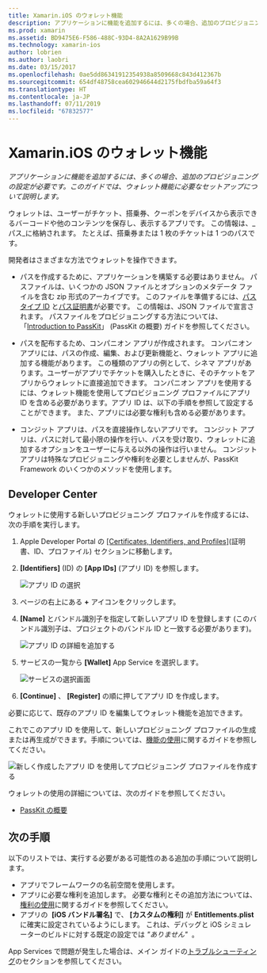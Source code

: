```yaml
---
title: Xamarin.iOS のウォレット機能
description: アプリケーションに機能を追加するには、多くの場合、追加のプロビジョニングの設定が必要です。 このガイドでは、ウォレット機能に必要なセットアップについて説明します。
ms.prod: xamarin
ms.assetid: BD9475E6-F586-488C-93D4-8A2A1629B99B
ms.technology: xamarin-ios
author: lobrien
ms.author: laobri
ms.date: 03/15/2017
ms.openlocfilehash: 0ae5dd86341912354938a8509668c843d412367b
ms.sourcegitcommit: 654df48758cea602946644d2175fbdfba59a64f3
ms.translationtype: HT
ms.contentlocale: ja-JP
ms.lasthandoff: 07/11/2019
ms.locfileid: "67832577"
---
```

# <a name="wallet-capabilities-in-xamarinios"></a>Xamarin.iOS のウォレット機能

_アプリケーションに機能を追加するには、多くの場合、追加のプロビジョニングの設定が必要です。このガイドでは、ウォレット機能に必要なセットアップについて説明します。_

ウォレットは、ユーザーがチケット、搭乗券、クーポンをデバイスから表示できるバーコードや他のコンテンツを保存し、表示するアプリです。 この情報は、_パス_に格納されます。 たとえば、搭乗券または 1 枚のチケットは 1 つのパスです。 

開発者はさまざまな方法でウォレットを操作できます。

*   パスを作成するために、アプリケーションを構築する必要はありません。 パスファイルは、いくつかの JSON ファイルとオプションのメタデータ ファイルを含む zip 形式のアーカイブです。 このファイルを準備するには、[パス タイプ ID](~/ios/platform/passkit.md) と[パス証明書](~/ios/platform/passkit.md)が必要です。 この情報は、JSON ファイルで宣言されます。 パスファイルをプロビジョニングする方法については、「[Introduction to PassKit](~/ios/platform/passkit.md)」 (PassKit の概要) ガイドを参照してください。

*   パスを配布するため、コンパニオン アプリが作成されます。 コンパニオン アプリには、パスの作成、編集、および更新機能と、ウォレット アプリに追加する機能があります。 この種類のアプリの例として、シネマ アプリがあります。ユーザーがアプリでチケットを購入したときに、そのチケットをアプリからウォレットに直接追加できます。 コンパニオン アプリを使用するには、ウォレット機能を使用してプロビジョニング プロファイルにアプリ ID を含める必要があります。アプリ ID は、以下の手順を参照して設定することができます。 また、アプリには必要な権利も含める必要があります。

*   コンジット アプリは、パスを直接操作しないアプリです。 コンジット アプリは、パスに対して最小限の操作を行い、パスを受け取り、ウォレットに追加するオプションをユーザーに与える以外の操作は行いません。 コンジット アプリは特殊なプロビジョニングや権利を必要としませんが、PassKit Framework のいくつかのメソッドを使用します。

## <a name="developer-center"></a>Developer Center

ウォレットに使用する新しいプロビジョニング プロファイルを作成するには、次の手順を実行します。

1. Apple Developer Portal の [[Certificates, Identifiers, and Profiles]](https://developer.apple.com/account/ios/certificate/)\(証明書、ID、プロファイル\) セクションに移動します。
2. **[Identifiers]** \(ID\) の **[App IDs]** \(アプリ ID\) を参照します。 
    
    ![アプリ ID の選択](wallet-capabilities-images/image17.png)

3. ページの右上にある **+** アイコンをクリックします。
4. **[Name]** とバンドル識別子を指定して新しいアプリ ID を登録します (このバンドル識別子は、プロジェクトのバンドル ID と一致する必要があります)。
   
    ![アプリ ID の詳細を追加する](wallet-capabilities-images/image18.png)

5. サービスの一覧から **[Wallet]** App Service を選択します。
    
    ![サービスの選択画面](wallet-capabilities-images/image19.png)

6. **[Continue]** 、 **[Register]** の順に押してアプリ ID を作成します。

必要に応じて、既存のアプリ ID を編集してウォレット機能を追加できます。

これでこのアプリ ID を使用して、新しいプロビジョニング プロファイルの生成または再生成ができます。手順については、[機能の使用](~/ios/deploy-test/provisioning/capabilities/index.md)に関するガイドを参照してください。

![新しく作成したアプリ ID を使用してプロビジョニング プロファイルを作成する](wallet-capabilities-images/image20.png)


ウォレットの使用の詳細については、次のガイドを参照してください。

*   [PassKit の概要](~/ios/platform/passkit.md)
 
## <a name="next-steps"></a>次の手順
 
以下のリストでは、実行する必要がある可能性のある追加の手順について説明します。

* アプリでフレームワークの名前空間を使用します。
* アプリに必要な権利を追加します。 必要な権利とその追加方法については、[権利の使用](~/ios/deploy-test/provisioning/entitlements.md)に関するガイドを参照してください。
* アプリの  **[iOS バンドル署名]** で、 **[カスタムの権利]** が **Entitlements.plist** に確実に設定されているようにします。 これは、デバッグと iOS シミュレーターのビルドに対する既定の設定では _"ありません"_  。

App Services で問題が発生した場合は、メイン ガイドの[トラブルシューティング](~/ios/deploy-test/provisioning/capabilities/index.md)のセクションを参照してください。
